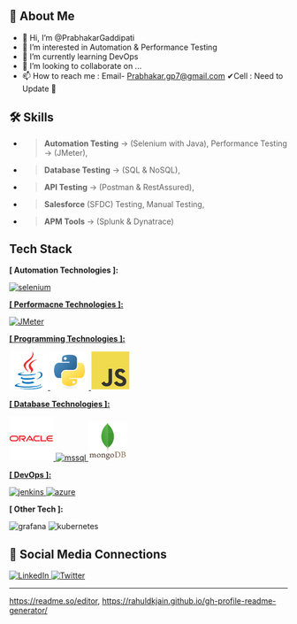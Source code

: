 ## 🚀 About Me
- 👋 Hi, I’m @PrabhakarGaddipati
- 👀 I’m interested in Automation & Performance Testing
- 🌱 I’m currently learning DevOps
- 💞️ I’m looking to collaborate on ...
- 📫 How to reach me : Email- Prabhakar.gp7@gmail.com ✔Cell : Need to Update 🙌

## 🛠 Skills
- > **Automation Testing** -> (Selenium with Java), Performance Testing -> (JMeter),
- > **Database Testing** -> (SQL & NoSQL),
- > **API Testing** -> (Postman & RestAssured),
- > **Salesforce** (SFDC) Testing, Manual Testing,
- > **APM Tools** -> (Splunk & Dynatrace)

## Tech Stack
**[ Automation Technologies ]:**
<p align="left">
  
<a href="https://www.selenium.dev" target="_blank" rel="noreferrer"> <img src="https://raw.githubusercontent.com/detain/svg-logos/780f25886640cef088af994181646db2f6b1a3f8/svg/selenium-logo.svg" alt="selenium" width="60" height="60"/> 

</p>

**[ Performacne Technologies ]:**

<img src="https://jmeter.apache.org/images/jmeter_square.png" alt="JMeter" width="100" height="100">


**[ Programming Technologies ]:**
<p align="left"> 


<!-- Below is the code for the "Core Java" Image -->
<img src="https://raw.githubusercontent.com/devicons/devicon/master/icons/java/java-original.svg" alt="java" width="70" height="70"/>

<!-- Below is the code for the "Python" Image -->
<img src="https://raw.githubusercontent.com/devicons/devicon/master/icons/python/python-original.svg" alt="python" width="70" height="70"/>

<!-- Below is the code for the "Java Script" Image -->
<img src="https://raw.githubusercontent.com/devicons/devicon/master/icons/javascript/javascript-original.svg" alt="javascript" width="70" height="70"/>

</p>


**[ Database Technologies ]:**
<p align="left"> 

<!-- Below is the code for "Oracle Database" Image -->
<img src="https://raw.githubusercontent.com/devicons/devicon/master/icons/oracle/oracle-original.svg" alt="oracle" width="80" height="80" style="max-width: 100%;"> 

<!-- Below is the code for " MS SQL Server" Image -->
<img src="https://www.svgrepo.com/show/303229/microsoft-sql-server-logo.svg" alt="mssql" width="80" height="80" style="max-width: 100%;"> 

<!-- Below is the code for "Mongo Database" Image -->
<img src="https://raw.githubusercontent.com/devicons/devicon/master/icons/mongodb/mongodb-original-wordmark.svg" alt="mongodb" width="70" height="70"/> 

</p>

**[ DevOps ]:**
<p align="left"> 

<a href="https://www.jenkins.io" target="_blank" rel="noreferrer"> <img src="https://www.vectorlogo.zone/logos/jenkins/jenkins-icon.svg" alt="jenkins" width="60" height="60"/>
<a href="https://azure.microsoft.com/en-in/" target="_blank" rel="noreferrer"> <img src="https://www.vectorlogo.zone/logos/microsoft_azure/microsoft_azure-icon.svg" alt="azure" width="60" height="60"/> </a>


</p>

**[ Other Tech ]:**
<p align="left"> 
  
<img src="https://www.vectorlogo.zone/logos/grafana/grafana-icon.svg" alt="grafana" width="40" height="40"/> 
<img src="https://www.vectorlogo.zone/logos/kubernetes/kubernetes-icon.svg" alt="kubernetes" width="40" height="40"/> 

</p>

## 🔗 Social Media Connections
<a href="https://www.linkedin.com/in/prabhakar-gaddipati-8225803a/" target="_blank">
    <img src="https://img.shields.io/badge/LinkedIn-Connect-blue?style=flat-square&logo=linkedin" alt="LinkedIn">
</a> 
<a href="https://twitter.com/Prabhakar_GP_77" target="_blank">
    <img src="https://img.shields.io/twitter/follow/your_twitter_username?style=social&label=Follow" alt="Twitter">
</a>

----------------------------------------------------------------------------------------------------------------------------------
https://readme.so/editor,
https://rahuldkjain.github.io/gh-profile-readme-generator/

<!---
PrabhakarGaddipati/PrabhakarGaddipati is a ✨ special ✨ repository because its `README.md` (this file) appears on your GitHub profile.
You can click the Preview link to take a look at your changes.
--->
